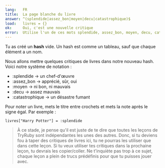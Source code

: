 ```yaml
---
lang:   FR
title:  La page blanche du livre
answer: ^(splendide|assez_bon|moyen|decu|catastrophique)$
load:   livres = {}
ok:     Oui, c'est une nouvelle critique
error:  Utilise l'un de ces mots splendide, assez_bon, moyen, decu, catastrophique.<br/>N'oublie pas le deux-points (:).
---
```


Tu as créé un __hash__ vide. Un hash est comme un tableau, sauf que chaque élément a un nom.

Nous allons mettre quelques critiques de livres dans notre nouveau hash. Voici notre système de notation :

- :splendide &rarr; un chef-d'œuvre
- :assez_bon &rarr; apprécié, sûr, oui
- :moyen &rarr; ni bon, ni mauvais
- :decu &rarr; assez mauvais
- :catastrophique &rarr; un désastre fumant

Pour noter un livre, mets le titre entre crochets et mets la note après le signe égal. Par exemple :

    livres["Harry Potter"] = :splendide

> À ce stade, je pense qu'il est juste de te dire que toutes les leçons de TryRuby sont indépendantes les unes des autres.
> Donc, si tu deviens fou à taper des critiques de livres ici, tu ne pourras les utiliser que dans cette leçon.
> Si tu veux utiliser tes critiques dans la prochaine leçon, tu devrais les copier/coller.
> Ne t'inquiète pas trop à ce sujet, chaque leçon a plein de trucs prédéfinis pour que tu puisses jouer avec.